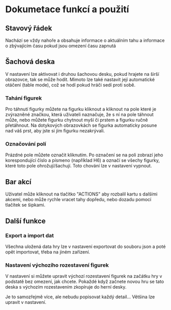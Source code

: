 # Dokumetace funkcí a použití

## Stavový řádek

Nachází se vždy nahoře a obsahuje informace o aktuálním tahu a informace o zbývajícím času pokud jsou omezení času zapnutá

## Šachová deska

V nastavení lze aktivovat i druhou šachovou desku, pokud hrajete na širší obrazovce, tak se může hodit. Mimoto lze také nastavit její automatické otáčení (table mode), což se hodí pokud hráči sedí proti sobě.

### Tahání figurek

Pro táhnutí figurky můžete na figurku kliknout a kliknout na pole které je zvýrazněné značkou, která uživateli naznačuje, že s ní na pole táhnout může, nebo můžete figurku chytnout myší či prstem a figurku ručně přetáhnout. Na dotykových obrazovkách se figurka automaticky posune nad váš prst, aby jste si jím figurku nezakrývali.

### Označování polí

Prázdné pole můžete označit kliknutím. Po označení se na poli zobrazí jeho korespondující číslo a písmeno (například H6) a označí se všechy figurky, které toto pole ohrožují/šachují. Toto chování lze v nastavení vypnout.

## Bar akcí

Uživatel může kliknout na tlačítko "ACTIONS" aby rozbalil kartu s dalšími akcemi, nebo může rychle vracet tahy dopředu, nebo dozadu pomocí tlačítek se šipkami.

## Další funkce

### Export a import dat

Všechna uložená data hry lze v nastavení exportovat do souboru json a poté opět importovat, třeba na jiném zařízení.

### Nastavení výchozího rozestavení figurek

V nastavení si můžete upravit výchozí rozestavení figurek na začátku hry v podstatě bez omezení, jak chcete. Pokaždé když začnete novou hru se tato deska s výchozím rozestavením zkopíruje do herní desky.

Je to samozřejmě více, ale nebudu popisovat každý detail... Většina lze upravit v nastavení.
